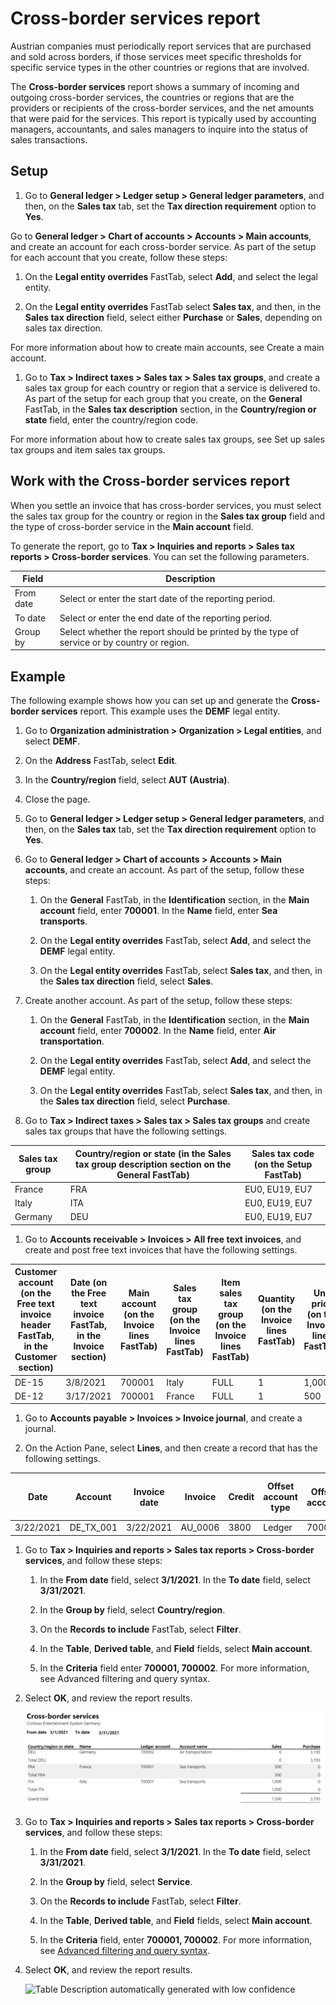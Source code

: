 ﻿---
title: 
description: 
ms.date: 04.05.2021
ms.topic: article
ms.service: dynamics365-financials
author: andosip
ms.author: andosip
manager: anasyash
---

# Cross-border services report

Austrian companies must periodically report services that are purchased
and sold across borders, if those services meet specific thresholds for
specific service types in the other countries or regions that are
involved.

The **Cross-border services** report shows a summary of incoming and
outgoing cross-border services, the countries or regions that are the
providers or recipients of the cross-border services, and the net
amounts that were paid for the services. This report is typically used
by accounting managers, accountants, and sales managers to inquire into
the status of sales transactions.

## Setup

1.  Go to **General ledger &gt; Ledger setup &gt; General ledger
    parameters**, and then, on the **Sales tax** tab, set the **Tax
    direction requirement** option to **Yes**.

Go to **General ledger &gt; Chart of accounts &gt; Accounts &gt; Main
accounts**, and create an account for each cross-border service. As
part of the setup for each account that you create, follow these
steps:

1.  On the **Legal entity overrides** FastTab, select **Add**, and
    select the legal entity.

2.  On the **Legal entity overrides** FastTab select **Sales tax**, and
    then, in the **Sales tax direction** field, select either
 **Purchase** or **Sales**, depending on sales tax direction.

For more information about how to create main accounts, see Create a
main account.

1.  Go to **Tax &gt; Indirect taxes &gt; Sales tax &gt; Sales tax
    groups**, and create a sales tax group for each country or region
    that a service is delivered to. As part of the setup for each group
    that you create, on the **General** FastTab, in the **Sales tax
    description** section, in the **Country/region or state** field,
    enter the country/region code.

For more information about how to create sales tax groups, see Set up
sales tax groups and item sales tax groups.

## Work with the Cross-border services report

When you settle an invoice that has cross-border services, you must
select the sales tax group for the country or region in the **Sales tax
group** field and the type of cross-border service in the **Main
account** field.

To generate the report, go to **Tax &gt; Inquiries and reports &gt;
Sales tax reports &gt; Cross-border services**. You can set the
following parameters.

| Field | Description |
|-------------------------|-------------------------|
| From date | Select or enter the start date of the reporting period. |
| To date | Select or enter the end date of the reporting period. |
| Group by | Select whether the report should be printed by the type of service or by country or region. |


## 

## Example

The following example shows how you can set up and generate the
**Cross-border services** report. This example uses the **DEMF** legal
entity.

1.  Go to **Organization administration &gt; Organization &gt; Legal
    entities**, and select **DEMF**.

2.  On the **Address** FastTab, select **Edit**.

3.  In the **Country/region** field, select **AUT (Austria)**.

4.  Close the page.

5.  Go to **General ledger &gt; Ledger setup &gt; General ledger
    parameters**, and then, on the **Sales tax** tab, set the **Tax
    direction requirement** option to **Yes**.

6.  Go to **General ledger &gt; Chart of accounts &gt; Accounts &gt;
    Main accounts**, and create an account. As part of the setup, follow
    these steps:

    1.  On the **General** FastTab, in the **Identification** section,
        in the **Main account** field, enter **700001**. In the **Name**
        field, enter **Sea transports**.

    2.  On the **Legal entity overrides** FastTab, select **Add**, and
        select the **DEMF** legal entity.

    3.  On the **Legal entity overrides** FastTab, select **Sales tax**,
        and then, in the **Sales tax direction** field, select
 **Sales**.

7.  Create another account. As part of the setup, follow these steps:

    1.  On the **General** FastTab, in the **Identification** section,
        in the **Main account** field, enter **700002**. In the **Name**
        field, enter **Air transportation**.

    2.  On the **Legal entity overrides** FastTab, select **Add**, and
        select the **DEMF** legal entity.

    3.  On the **Legal entity overrides** FastTab, select **Sales tax**,
        and then, in the **Sales tax direction** field, select
 **Purchase**.

8.  Go to **Tax &gt; Indirect taxes &gt; Sales tax &gt; Sales tax
    groups** and create sales tax groups that have the following
    settings.

| Sales tax group | Country/region or state (in the Sales tax group description section on the General FastTab) | Sales tax code (on the Setup FastTab) |
|-------------------------|-------------------------|-------------------------|
| France | FRA | EU0, EU19, EU7 |
| Italy | ITA | EU0, EU19, EU7 |
| Germany | DEU | EU0, EU19, EU7 |


1.  Go to **Accounts receivable &gt; Invoices &gt; All free text
    invoices**, and create and post free text invoices that have the
    following settings.

| Customer account (on the Free text invoice header FastTab, in the Customer section) | Date (on the Free text invoice FastTab, in the Invoice section) | Main account (on the Invoice lines FastTab) | Sales tax group (on the Invoice lines FastTab) | Item sales tax group (on the Invoice lines FastTab) | Quantity (on the Invoice lines FastTab) | Unit price (on the Invoice lines FastTab) |
|-------------------------|-------------------------|-------------------------|-------------------------|-------------------------|-------------------------|-------------------------|
| DE-15 | 3/8/2021 | 700001 | Italy | FULL | 1 | 1,000 |
| DE-12 | 3/17/2021 | 700001 | France | FULL | 1 | 500 |


1.  Go to **Accounts payable &gt; Invoices &gt; Invoice journal**, and
    create a journal.

2.  On the Action Pane, select **Lines**, and then create a record that
    has the following settings.

| Date | Account | Invoice date | Invoice | Credit | Offset account type | Offset account | Sales tax group | Item sales tax group |
|-------------------------|-------------------------|-------------------------|-------------------------|-------------------------|-------------------------|-------------------------|-------------------------|-------------------------|
| 3/22/2021 | DE_TX_001 | 3/22/2021 | AU_0006 | 3800 | Ledger | 700002 | Germany | FULL |


1.  Go to **Tax &gt; Inquiries and reports &gt; Sales tax reports &gt;
    Cross-border services**, and follow these steps:

    1.  In the **From date** field, select **3/1/2021**. In the **To
        date** field, select **3/31/2021**.

    2.  In the **Group by** field, select **Country/region**.

    3.  On the **Records to include** FastTab, select **Filter**.

    4.  In the **Table**, **Derived table**, and **Field** fields,
        select **Main account**.

    5.  In the **Criteria** field enter **700001, 700002**. For more
        information, see Advanced filtering and query syntax.

2.  Select **OK**, and review the report results.

    ![Timeline Description automatically generated](media/emea-aut-cross-border-services-report-country-region.png)

3.  Go to **Tax &gt; Inquiries and reports &gt; Sales tax reports &gt;
    Cross-border services**, and follow these steps:

    1.  In the **From date** field, select **3/1/2021**. In the **To
        date** field, select **3/31/2021**.

    2.  In the **Group by** field, select **Service**.

    3.  On the **Records to include** FastTab, select **Filter**.

    4.  In the **Table**, **Derived table**, and **Field** fields,
        select **Main account**.

    5.  In the **Criteria** field, enter **700001, 700002**. For more
        information, see [Advanced filtering and query
        syntax](https://docs.microsoft.com/dynamics365/fin-ops-core/fin-ops/get-started/advanced-filtering-query-options).

4.  Select **OK**, and review the report results.

    ![Table Description automatically generated with low confidence](media/emea-aut-cross-border-services-report-services.png)



